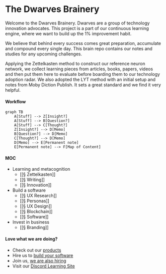 # The Dwarves Brainery

Welcome to the Dwarves Brainery. Dwarves are a group of technology innovation advocates. This project is a part of our continuous learning engine, where we want to build up the 1% improvement habit.

We believe that behind every success comes great preparation, accumulate and compound every single day. This brain repo contains our notes and studies for any upcoming challenges.

Applying the Zettelkasten method to construct our reference neuron network, we collect learning pieces from articles, books, papers, videos and then put them here to evaluate before boarding them to our technology adoption radar. We also adopted the LYT method with an initial setup and notes from Moby Diction Publish. It sets a great standard and we find it very helpful.

#### Workflow

```mermaid
graph TB
	A[Stuff] --> Z[Insight?]	
	A[Stuff] --> B[Question?]
	A[Stuff] --> C[Thought?]
	Z[Insight?] --> D[Memo]
	B[Question?] --> D[Memo]
	C[Thought?] --> D[Memo]
	D[Memo] --> E[Permanent note]
	E[Permanent note] --> F[Map of Content]
```

#### MOC
- Learning and metacognition
	- [[§ Zettelkasten]]
	- [[§ Writing]]
	- [[§ Innovation]]
- Build a software
 	- [[§ UX Research]]
	- [[§ Personas]]
	- [[§ UX Design]]
	- [[§ Blockchain]]
	- [[§ Software]]
- Invest in business
	- [[§ Branding]]

#### Love what we are doing?
- Check out our [products](https://superbits.co)
- Hire us to [build your software](https://d.foundation)
- Join us, [we are also hiring](https://github.com/dwarvesf/WeAreHiring)
- Visit our [Discord Learning Site](https://discord.gg/dzNBpNTVEZ)

